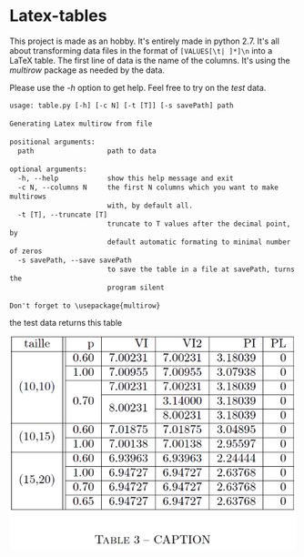 # Latex-tables
 This project is made as an hobby. It's entirely made in python 2.7.
 It's all about transforming data files in the format of
 `[VALUES[\t| ]*]\n`
 into a LaTeX table. The first line of data is the name of the columns. It's using the *multirow* package as needed by the data.

 Please use the *-h* option to get help. Feel free to try on the *test* data.

    usage: table.py [-h] [-c N] [-t [T]] [-s savePath] path

    Generating Latex multirow from file

    positional arguments:
      path                  path to data

    optional arguments:
      -h, --help            show this help message and exit
      -c N, --columns N     the first N columns which you want to make multirows
                            with, by default all.
      -t [T], --truncate [T]
                            truncate to T values after the decimal point, by
                            default automatic formating to minimal number of zeros
      -s savePath, --save savePath
                            to save the table in a file at savePath, turns the
                            program silent

    Don't forget to \usepackage{multirow}

the test data returns this table 

![Image of Yaktocat](latex.png)
